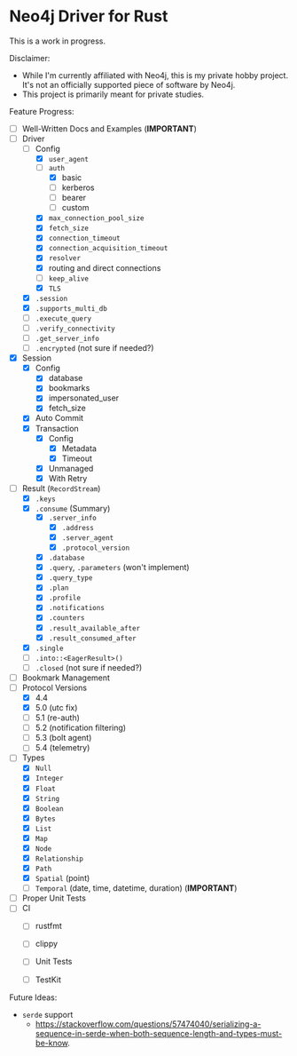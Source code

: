 Neo4j Driver for Rust
=====================

This is a work in progress.

Disclaimer:
 * While I'm currently affiliated with Neo4j, this is my private hobby project.
   It's not an officially supported piece of software by Neo4j.
 * This project is primarily meant for private studies.


Feature Progress:
 * [ ] Well-Written Docs and Examples (**IMPORTANT**)
 * [ ] Driver
   * [ ] Config
     * [x] `user_agent`
     * [ ] `auth`
       * [x] basic
       * [ ] kerberos
       * [ ] bearer
       * [ ] custom
     * [x] `max_connection_pool_size`
     * [x] `fetch_size`
     * [x] `connection_timeout`
     * [x] `connection_acquisition_timeout`
     * [x] `resolver`
     * [x] routing and direct connections
     * [ ] `keep_alive`
     * [x] `TLS`
   * [x] `.session`
   * [x] `.supports_multi_db`
   * [ ] `.execute_query`
   * [ ] `.verify_connectivity`
   * [ ] `.get_server_info`
   * [ ] `.encrypted` (not sure if needed?)
 * [x] Session
   * [x] Config
     * [x] database
     * [x] bookmarks
     * [x] impersonated_user
     * [x] fetch_size
   * [x] Auto Commit
   * [x] Transaction
     * [x] Config
       * [x] Metadata
       * [x] Timeout
     * [x] Unmanaged
     * [x] With Retry
 * [ ] Result (`RecordStream`)
   * [x] `.keys`
   * [x] `.consume` (Summary)
     * [x] `.server_info`
       * [x] `.address`
       * [x] `.server_agent`
       * [x] `.protocol_version`
     * [x] `.database`
     * [x] `.query`, `.parameters` (won't implement)
     * [x] `.query_type`
     * [x] `.plan`
     * [x] `.profile`
     * [x] `.notifications`
     * [x] `.counters`
     * [x] `.result_available_after`
     * [x] `.result_consumed_after`
   * [x] `.single`
   * [ ] `.into::<EagerResult>()`
   * [ ] `.closed` (not sure if needed?)
 * [ ] Bookmark Management
 * [ ] Protocol Versions
   * [x] 4.4
   * [x] 5.0 (utc fix)
   * [ ] 5.1 (re-auth)
   * [ ] 5.2 (notification filtering)
   * [ ] 5.3 (bolt agent)
   * [ ] 5.4 (telemetry)
 * [ ] Types
   * [x] `Null`
   * [x] `Integer`
   * [x] `Float`
   * [x] `String`
   * [x] `Boolean`
   * [x] `Bytes`
   * [x] `List`
   * [x] `Map`
   * [x] `Node`
   * [x] `Relationship`
   * [x] `Path`
   * [x] `Spatial` (point)
   * [ ] `Temporal` (date, time, datetime, duration) (**IMPORTANT**)
 * [ ] Proper Unit Tests
 * [ ] CI
   * [ ] rustfmt
   * [ ] clippy
   * [ ] Unit Tests
   * [ ] TestKit


Future Ideas:
 * `serde` support
   * https://stackoverflow.com/questions/57474040/serializing-a-sequence-in-serde-when-both-sequence-length-and-types-must-be-know.
